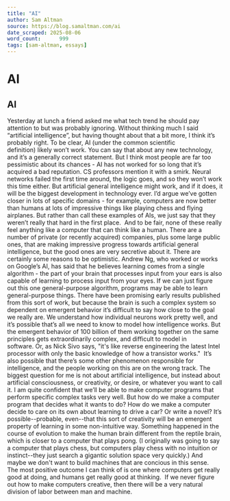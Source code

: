 ```yaml
---
title: "AI"
author: Sam Altman
source: https://blog.samaltman.com/ai
date_scraped: 2025-08-06
word_count:      999
tags: [sam-altman, essays]
---
```


# AI

## AI
Yesterday at lunch a friend asked me what tech trend he should pay attention to but was probably ignoring.
Without thinking much I said “artificial intelligence”, but having thought about that a bit more, I think it’s probably right. To be clear, AI (under the common scientific definition) likely won’t work. You can say that about any new technology, and it’s a generally correct statement. But I think most people are far too pessimistic about its chances - AI has not worked for so long that it’s acquired a bad reputation. CS professors mention it with a smirk. Neural networks failed the first time around, the logic goes, and so they won’t work this time either. But artificial general intelligence might work, and if it does, it will be the biggest development in technology ever.
I’d argue we’ve gotten closer in lots of specific domains - for example, computers are now better than humans at lots of impressive things like playing chess and flying airplanes. But rather than call these examples of AIs, we just say that they weren’t really that hard in the first place.  And to be fair, none of these really feel anything like a computer that can think like a human. There are a number of private (or recently acquired) companies, plus some large public ones, that are making impressive progress towards artificial general intelligence, but the good ones are very secretive about it.
There are certainly some reasons to be optimistic. Andrew Ng, who worked or works on Google’s AI, has said that he believes learning comes from a single algorithm - the part of your brain that processes input from your ears is also capable of learning to process input from your eyes. If we can just figure out this one general-purpose algorithm, programs may be able to learn general-purpose things. There have been promising early results published from this sort of work, but because the brain is such a complex system so dependent on emergent behavior it’s difficult to say how close to the goal we really are. We understand how individual neurons work pretty well, and it’s possible that’s all we need to know to model how intelligence works. But the emergent behavior of 100 billion of them working together on the same principles gets extraordinarily complex, and difficult to model in software. Or, as Nick Sivo says, "it's like reverse engineering the latest Intel processor with only the basic knowledge of how a transistor works."  It’s also possible that there’s some other phenomenon responsible for intelligence, and the people working on this are on the wrong track.
The biggest question for me is not about artificial intelligence, but instead about artificial consciousness, or creativity, or desire, or whatever you want to call it. I am quite confident that we’ll be able to make computer programs that perform specific complex tasks very well. But how do we make a computer program that decides what it wants to do? How do we make a computer decide to care on its own about learning to drive a car? Or write a novel? It’s possible--probable, even--that this sort of creativity will be an emergent property of learning in some non-intuitive way. Something happened in the course of evolution to make the human brain different from the reptile brain, which is closer to a computer that plays pong. (I originally was going to say a computer that plays chess, but computers play chess with no intuition or instinct--they just search a gigantic solution space very quickly.)
And maybe we don't want to build machines that are concious in this sense.  The most positive outcome I can think of is one where computers get really good at doing, and humans get really good at thinking.  If we never figure out how to make computers creative, then there will be a very natural division of labor between man and machine.
